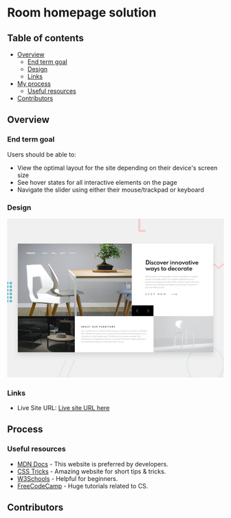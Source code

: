 # Room homepage solution

## Table of contents

-   [Overview](#overview)
    -   [End term goal](#end-term-goal)
    -   [Design](#design)
    -   [Links](#links)
-   [My process](#process)
    -   [Useful resources](#useful-resources)
-   [Contributors](#contributors)

## Overview

### End term goal

Users should be able to:

-   View the optimal layout for the site depending on their device's screen size
-   See hover states for all interactive elements on the page
-   Navigate the slider using either their mouse/trackpad or keyboard

### Design

![](./assets/design/desktop-preview.jpg)

### Links

-   Live Site URL: [Live site URL here](https://your-live-site-url.com)

## Process

### Useful resources

-   [MDN Docs](https://developer.mozilla.org/en-US/) - This website is preferred by developers.
-   [CSS Tricks](https://css-tricks.com/) - Amazing website for short tips & tricks.
-   [W3Schools](https://www.w3schools.com/) - Helpful for beginners.
-   [FreeCodeCamp](https://www.freecodecamp.org/) - Huge tutorials related to CS.

## Contributors
